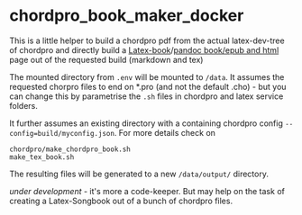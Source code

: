 # chordpro_book_maker_docker

This is a little helper to build a chordpro pdf from the actual latex-dev-tree of chordpro and directly build a [Latex-book](http://songs.sourceforge.net/songsdoc/songs.html)/[pandoc book/epub and html](https://pandoc.org/) page out of the requested build (markdown and tex)

The mounted directory from `.env` will be mounted to `/data`.
It assumes the requested chorpro files to end on \*.pro (and not the default .cho) - but you can change this by parametrise the `.sh` files in chordpro and latex service folders.

It further assumes an existing directory with a containing chordpro config `--config=build/myconfig.json`.
For more details check on 
```
chordpro/make_chordpro_book.sh
make_tex_book.sh
```

The resulting files will be generated to a new `/data/output/` directory.

*under development* - it's more a code-keeper. But may help on the task of creating a Latex-Songbook out of a bunch of chordpro files.
